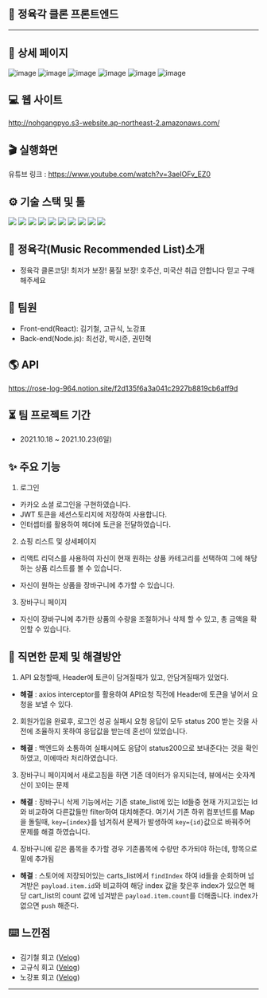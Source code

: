 ## 🥩 정육각 클론 프론트엔드
--- 

## 📰 상세 페이지

![image](/public/images/logo_image)
![image](/public/images/login_image)
![image](/public/images/main_image)
![image](/public/images/shopping_image)
![image](/public/images/detail_image)
![image](/public/images/cart_image)

## 💻 웹 사이트

http://nohgangpyo.s3-website.ap-northeast-2.amazonaws.com/

## 🎬 실행화면

유튜브 링크 : https://www.youtube.com/watch?v=3aeIOFv_EZ0

## ⚙️ 기술 스택 및 툴

<img src="https://img.shields.io/badge/Yarn-1.22.15-2C8EBB?style=flat-square&logo=Yarn&logoColor=white"/> 
<img src="https://img.shields.io/badge/React-17.0.1-61DAFB?style=flat-square&logo=React&logoColor=white"/> 
<img src="https://img.shields.io/badge/React Router-5.2.0-CA4245?style=flat-square&logo=React Router&logoColor=white"/> 
<img src="https://img.shields.io/badge/Redux-4.1.1-764ABC?style=flat-square&logo=Redux&logoColor=white"/> 
<img src="https://img.shields.io/badge/Font Awesome-5.15.4-0081CB?style=flat-square&logo=Font Awesome&logoColor=white"/>
 <img src="https://img.shields.io/badge/Axios-0.21.1-764ABC?style=flat-square&logo=Axios&logoColor=white"/>
  <img src="https://img.shields.io/badge/ESLint-8.0.0-4B32C3?style=flat-square&logo=ESLint&logoColor=white"/> 
  <img src="https://img.shields.io/badge/MySQL-8.0.25-4479A1?style=flat-square&logo=MySQL&logoColor=white"/> 
   <img src="https://img.shields.io/badge/Spring-2.5.5-6DB33F?style=flat-square&logo=Spring&logoColor=white"/> 
    <img src="https://img.shields.io/badge/Java-1.8-007396?style=flat-square&logo=Java&logoColor=white"/> 
 

## 🥩 정육각(Music Recommended List)소개

- 정육각 클론코딩! 최저가 보장! 품질 보장! 호주산, 미국산 취급 안합니다
믿고 구매해주세요

## 🙋 팀원

- Front-end(React): 김기철, 고규식, 노강표
- Back-end(Node.js): 최선강, 박시준, 권민혁

## 🌎 API

https://rose-log-964.notion.site/f2d135f6a3a041c2927b8819cb6aff9d



## ⏳ 팀 프로젝트 기간

- 2021.10.18 ~ 2021.10.23(6일)

## ✨ 주요 기능

1. 로그인

- 카카오 소셜 로그인을 구현하였습니다.
- JWT 토큰을 세션스토리지에 저장하여 사용합니다.
- 인터셉터를 활용하여 헤더에 토큰을 전달하였습니다.


2. 쇼핑 리스트 및 상세페이지

- 리액트 리덕스를 사용하여 자신이 현재 원하는 상품 카테고리를 선택하여 그에 해당하는 상품 리스트를 볼 수 있습니다.

- 자신이 원하는 상품을 장바구니에 추가할 수 있습니다.


3. 장바구니 페이지
- 자신이 장바구니에 추가한 상품의 수량을 조절하거나 삭제 할 수 있고, 총 금액을 확인할 수 있습니다.


## 🔨 직면한 문제 및 해결방안

1. API 요청할때, Header에 토큰이 담겨질때가 있고, 안담겨질때가 있었다.
* **해결** : axios interceptor를 활용하여 API요청 직전에 Header에 토큰을 넣어서 요청을 보낼 수 있다.
2. 회원가입을 완료후, 로그인 성공 실패시 요청 응답이 모두 status 200 받는 것을 사전에 조율하지 못하여 응답값을 받는데 혼선이 있었습니다.
- **해결** : 
백엔드와 소통하여 실패시에도 응답이 status200으로 보내준다는 것을 확인하였고, 이에따라 처리하였습니다.
3. 장바구니 페이지에서 새로고침을 하면 기존 데이터가 유지되는데, 뷰에서는 숫자계산이 꼬이는 문제
- **해결** : 장바구니 삭제 기능에서는 기존 state_list에 있는 Id들중 현재 가지고있는 Id와 비교하여 다른값들만 filter하여 대치해준다. 여기서 기존 하위 컴포넌트를 Map을 돌릴때, `key={index}`를 넘겨줘서 문제가 발생하여 `key={id}`값으로 바꿔주어 문제를 해결 하였습니다.

4. 장바구니에 같은 품목을 추가할 경우 기존품목에 수량만 추가되야 하는데, 항목으로 밑에 추가됨 
- **해결** : 스토어에 저장되어있는 carts_list에서 `findIndex` 하여 id들을 순회하며 넘겨받은 `payload.item.id`와 비교하여 해당 index 값을 찾은후 index가 있으면 해당 cart_list의 count 값에 넘겨받은 `payload.item.count`를 더해줍니다. index가 없으면 `push` 해준다.

## ⌨️ 느낀점

- 김기철 회고 ([Velog](https://velog.io/@choel0304/WIL-10.1110.17-%ED%95%AD%ED%95%B4-6%EC%A3%BC%EC%B0%A8))
- 고규식 회고 ([Velog](https://velog.io/@kokyusik91/%ED%81%B4%EB%A1%A0%EC%BD%94%EB%94%A9-%ED%8C%80%ED%94%84%EB%A1%9C%EC%A0%9D%ED%8A%B8-%ED%9A%8C%EA%B3%A0))
- 노강표 회고 ([Velog](https://velog.io/@shrkdvy123/20211023-TIL))

---

